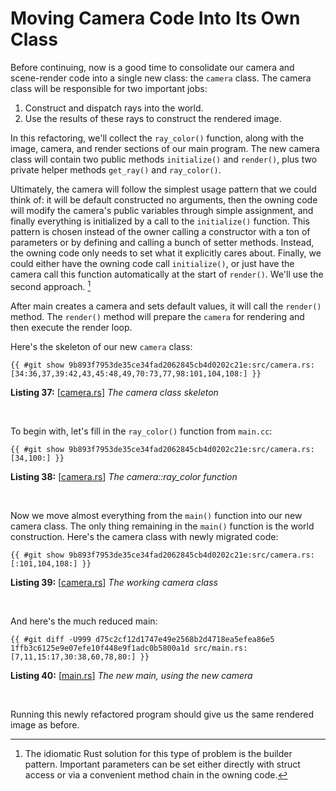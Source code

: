 # Moving Camera Code Into Its Own Class

Before continuing, now is a good time to consolidate our camera and scene-render code into a single new class: the `camera` class. The camera class will be responsible for two important jobs:

1. Construct and dispatch rays into the world.
2. Use the results of these rays to construct the rendered image.

In this refactoring, we'll collect the `ray_color()` function, along with the image, camera, and render sections of our main program. The new camera class will contain two public methods `initialize()` and `render()`, plus two private helper methods `get_ray()` and `ray_color()`.

Ultimately, the camera will follow the simplest usage pattern that we could think of: it will be default constructed no arguments, then the owning code will modify the camera's public variables through simple assignment, and finally everything is initialized by a call to the `initialize()` function. This pattern is chosen instead of the owner calling a constructor with a ton of parameters or by defining and calling a bunch of setter methods. Instead, the owning code only needs to set what it explicitly cares about. Finally, we could either have the owning code call `initialize()`, or just have the camera call this function automatically at the start of `render()`. We'll use the second approach. [^7a]

[^7a]: The idiomatic Rust solution for this type of problem is the builder pattern. Important parameters can be set either directly with struct access or via a convenient method chain in the owning code.

After main creates a camera and sets default values, it will call the `render()` method. The `render()` method will prepare the `camera` for rendering and then execute the render loop.

Here's the skeleton of our new `camera` class:

```rust,norun,noplayground
{{ #git show 9b893f7953de35ce34fad2062845cb4d0202c21e:src/camera.rs:[34:36,37,39:42,43,45:48,49,70:73,77,98:101,104,108:] }}
```

**Listing 37:** [[camera.rs](https://github.com/goldnor/code/blob/9b893f7953de35ce34fad2062845cb4d0202c21e/src/camera.rs)] *The camera class skeleton*

<br>

To begin with, let's fill in the `ray_color()` function from `main.cc`:

```rust,norun,noplayground
{{ #git show 9b893f7953de35ce34fad2062845cb4d0202c21e:src/camera.rs:[34,100:] }}
```

**Listing 38:** [[camera.rs](https://github.com/goldnor/code/blob/9b893f7953de35ce34fad2062845cb4d0202c21e/src/camera.rs)] *The camera::ray_color function*

<br>

Now we move almost everything from the `main()` function into our new camera class. The only thing remaining in the `main()` function is the world construction. Here's the camera class with newly migrated code:

```rust,norun,noplayground
{{ #git show 9b893f7953de35ce34fad2062845cb4d0202c21e:src/camera.rs:[:101,104,108:] }}
```

**Listing 39:** [[camera.rs](https://github.com/goldnor/code/blob/9b893f7953de35ce34fad2062845cb4d0202c21e/src/camera.rs)] *The working camera class*

<br>

And here's the much reduced main:

```rust-diff,norun,noplayground
{{ #git diff -U999 d75c2cf12d1747e49e2568b2d4718ea5efea86e5 1ffb3c6125e9e07efe10f448e9f1adc0b5800a1d src/main.rs:[7,11,15:17,30:38,60,78,80:] }}

```

**Listing 40:** [[main.rs](https://github.com/goldnor/code/blob/1ffb3c6125e9e07efe10f448e9f1adc0b5800a1d/src/main.rs)] *The new main, using the new camera*

<br>

Running this newly refactored program should give us the same rendered image as before.




